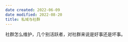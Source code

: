 ```yaml
---
date created: 2022-06-09
date modified: 2022-08-20
title: 私域与社群
---
```


社群怎么维护，几个别活跃者，对社群来说是好事还是坏事。

